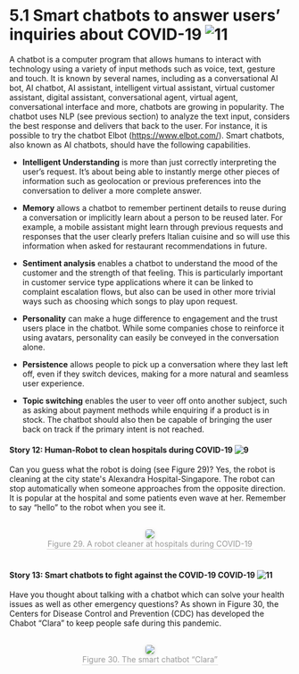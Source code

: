 # 5.1 Smart chatbots to answer users’ inquiries about COVID-19 ![11](https://img.shields.io/badge/Age-11%2B-blueviolet)

A chatbot is a computer program that allows humans to interact with technology using a variety of input methods such as voice, text, gesture and touch. It is known by several names, including as a conversational AI bot, AI chatbot, AI assistant, intelligent virtual assistant, virtual customer assistant, digital assistant, conversational agent, virtual agent, conversational interface and more, chatbots are growing in popularity. The chatbot uses NLP (see previous section) to analyze the text input, considers the best response and delivers that back to the user. For instance, it is possible to try the chatbot Elbot (<https://www.elbot.com/>). Smart chatbots, also known as AI chatbots, should have the following capabilities.

- **Intelligent Understanding** is more than just correctly interpreting the user’s request. It’s about being able to instantly merge other pieces of information such as geolocation or previous preferences into the conversation to deliver a more complete answer.

- **Memory** allows a chatbot to remember pertinent details to reuse during a conversation or implicitly learn about a person to be reused later. For example, a mobile assistant might learn through previous requests and responses that the user clearly prefers Italian cuisine and so will use this information when asked for restaurant recommendations in future.

- **Sentiment analysis** enables a chatbot to understand the mood of the customer and the strength of that feeling. This is particularly important in customer service type applications where it can be linked to complaint escalation flows, but also can be used in other more trivial ways such as choosing which songs to play upon request.

- **Personality** can make a huge difference to engagement and the trust users place in the chatbot. While some companies chose to reinforce it using avatars, personality can easily be conveyed in the conversation alone.

- **Persistence** allows people to pick up a conversation where they last left off, even if they switch devices, making for a more natural and seamless user experience.

- **Topic switching** enables the user to veer off onto another subject, such as asking about payment methods while enquiring if a product is in stock. The chatbot should also then be capable of bringing the user back on track if the primary intent is not reached.

#### Story 12: Human-Robot to clean hospitals during COVID-19 ![9](https://img.shields.io/badge/Age-9%2B-brightgreen)

Can you guess what the robot is doing (see Figure 29)? Yes, the robot is cleaning at the city state's Alexandra Hospital-Singapore. The robot can stop automatically when someone approaches from the opposite direction. It is popular at the hospital and some patients even wave at her. Remember to say “hello” to the robot when you see it.

<br>
<center>
    <img style="border-radius: 0.3125em;
    box-shadow: 0 2px 4px 0 rgba(34,36,38,.12),0 2px 10px 0 rgba(34,36,38,.08);"
    src="https://md.hass.live/ai29.jpg">
    <br>
    <div style="color:orange; border-bottom: 1px solid #d9d9d9;
    display: inline-block;
    color: #999;
    padding: 1px;">Figure 29. A robot cleaner at hospitals during COVID-19</div>
</center>
<br>

#### Story 13: Smart chatbots to fight against the COVID-19 COVID-19 ![11](https://img.shields.io/badge/Age-11%2B-blueviolet)

Have you thought about talking with a chatbot which can solve your health issues as well as other emergency questions? As shown in Figure 30, the Centers for Disease Control and Prevention (CDC) has developed the Chabot “Clara” to keep people safe during this pandemic.

<br>
<center>
    <img style="border-radius: 0.3125em;
    box-shadow: 0 2px 4px 0 rgba(34,36,38,.12),0 2px 10px 0 rgba(34,36,38,.08);"
    src="https://md.hass.live/ai30.png">
    <br>
    <div style="color:orange; border-bottom: 1px solid #d9d9d9;
    display: inline-block;
    color: #999;
    padding: 1px;">Figure 30. The smart chatbot “Clara”</div>
</center>
<br>
